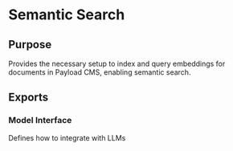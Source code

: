 # Semantic Search

## Purpose

Provides the necessary setup to index and query embeddings for documents in Payload CMS, enabling semantic search.

## Exports

### Model Interface

Defines how to integrate with LLMs
